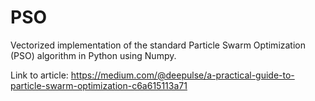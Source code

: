 # PSO

Vectorized implementation of the standard Particle Swarm Optimization (PSO) algorithm in Python using Numpy.

Link to article: https://medium.com/@deepulse/a-practical-guide-to-particle-swarm-optimization-c6a615113a71
